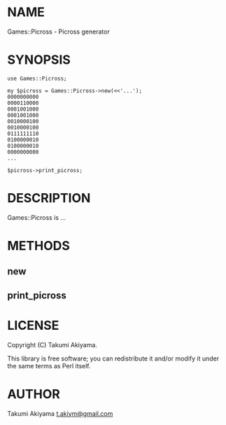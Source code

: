 # NAME

Games::Picross - Picross generator

# SYNOPSIS

    use Games::Picross;

    my $picross = Games::Picross->new(<<'...');
    0000000000
    0000110000
    0001001000
    0001001000
    0010000100
    0010000100
    0111111110
    0100000010
    0100000010
    0000000000
    ...

    $picross->print_picross;

# DESCRIPTION

Games::Picross is ...

# METHODS

## new

## print\_picross

# LICENSE

Copyright (C) Takumi Akiyama.

This library is free software; you can redistribute it and/or modify
it under the same terms as Perl itself.

# AUTHOR

Takumi Akiyama <t.akiym@gmail.com>
